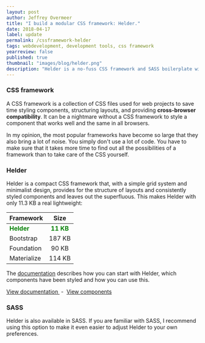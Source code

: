 ```yaml
---
layout: post
author: Jeffrey Overmeer
title: "I build a modular CSS framework: Helder."
date: 2018-04-17
label: update 
permalink: /cssframework-helder
tags: webdevelopment, development tools, css framework
yearreview: false
published: true
thumbnail: "images/blog/helder.png"
description: "Helder is a no-fuss CSS framework and SASS boilerplate with minimalist designed components such as forms, cards, and tables and ensures consistency between browsers."
---
```


### CSS framework
A CSS framework is a collection of CSS files used for web projects to save time styling components, structuring layouts, and providing **cross-browser compatibility**. It can be a nightmare without a CSS framework to style a component that works well and the same in all browsers.

In my opinion, the most popular frameworks have become so large that they also bring a lot of noise. You simply don't use a lot of code. You have to make sure that it takes more time to find out all the possibilities of a framework than to take care of the CSS yourself.

### Helder
Helder is a compact CSS framework that, with a simple grid system and minimalist design, provides for the structure of layouts and consistently styled components and leaves out the superfluous. This makes Helder with only 11.3 KB a real lightweight:

| Framework        | Size           | 
| ------------- |:-------------:| 
| <span style="color:green">**Helder**</span>| <span style="color:green">**11 KB**</span> | 
| Bootstrap| 187 KB     | 
| Foundation| 90 KB      | 
| Materialize| 114 KB      | 


The [documentation](https://www.jeffreyovermeer.com/helder-css-framework/) describes how you can start with Helder, which components have been styled and how you can use this.

<a class="" target="_BLANK" href="https://www.jeffreyovermeer.com/helder-css-framework/">View documentation
</a> &nbsp;-&nbsp; <a class="" target="_BLANK" href="https://www.jeffreyovermeer.com/helder-css-framework/testing-elements.html">View components</a>                                

<!--
<img src="/images/blog/sass.svg" alt="SASS" width="250">-->
### SASS
Helder is also available in SASS. If you are familiar with SASS, I recommend using this option to make it even easier to adjust Helder to your own preferences.